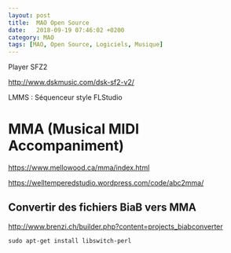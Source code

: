 ```yaml
---
layout: post
title:  MAO Open Source
date:   2018-09-19 07:46:02 +0200
category: MAO
tags: [MAO, Open Source, Logiciels, Musique]
---
```


Player SFZ2

<http://www.dskmusic.com/dsk-sf2-v2/>

LMMS : Séquenceur style FLStudio

# MMA  (Musical MIDI Accompaniment)

<https://www.mellowood.ca/mma/index.html>

<https://welltemperedstudio.wordpress.com/code/abc2mma/>

## Convertir des fichiers BiaB vers MMA

<http://www.brenzi.ch/builder.php?content=projects_biabconverter>

	sudo apt-get install libswitch-perl
